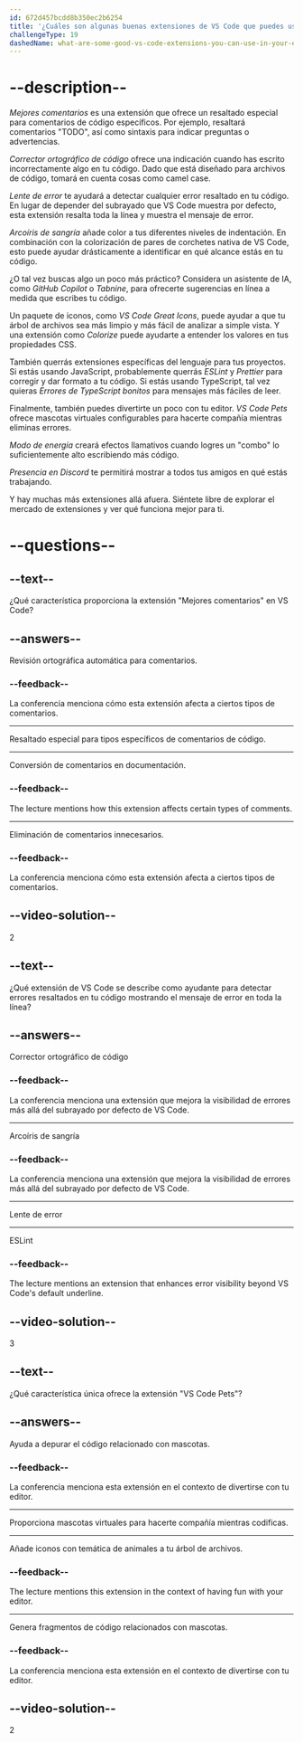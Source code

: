 ```yaml
---
id: 672d457bcdd8b350ec2b6254
title: '¿Cuáles son algunas buenas extensiones de VS Code que puedes usar en tu editor?'
challengeType: 19
dashedName: what-are-some-good-vs-code-extensions-you-can-use-in-your-editor
---
```


# --description--

_Mejores comentarios_ es una extensión que ofrece un resaltado especial para comentarios de código específicos. Por ejemplo, resaltará comentarios "TODO", así como sintaxis para indicar preguntas o advertencias.

_Corrector ortográfico de código_ ofrece una indicación cuando has escrito incorrectamente algo en tu código. Dado que está diseñado para archivos de código, tomará en cuenta cosas como camel case.

_Lente de error_ te ayudará a detectar cualquier error resaltado en tu código. En lugar de depender del subrayado que VS Code muestra por defecto, esta extensión resalta toda la línea y muestra el mensaje de error.

_Arcoíris de sangría_ añade color a tus diferentes niveles de indentación. En combinación con la colorización de pares de corchetes nativa de VS Code, esto puede ayudar drásticamente a identificar en qué alcance estás en tu código.

¿O tal vez buscas algo un poco más práctico? Considera un asistente de IA, como _GitHub Copilot_ o _Tabnine_, para ofrecerte sugerencias en línea a medida que escribes tu código.

Un paquete de iconos, como _VS Code Great Icons_, puede ayudar a que tu árbol de archivos sea más limpio y más fácil de analizar a simple vista. Y una extensión como _Colorize_ puede ayudarte a entender los valores en tus propiedades CSS.

También querrás extensiones específicas del lenguaje para tus proyectos. Si estás usando JavaScript, probablemente querrás _ESLint_ y _Prettier_ para corregir y dar formato a tu código. Si estás usando TypeScript, tal vez quieras _Errores de TypeScript bonitos_ para mensajes más fáciles de leer.

Finalmente, también puedes divertirte un poco con tu editor. _VS Code Pets_ ofrece mascotas virtuales configurables para hacerte compañía mientras eliminas errores.

_Modo de energía_ creará efectos llamativos cuando logres un "combo" lo suficientemente alto escribiendo más código.

_Presencia en Discord_ te permitirá mostrar a todos tus amigos en qué estás trabajando.

Y hay muchas más extensiones allá afuera. Siéntete libre de explorar el mercado de extensiones y ver qué funciona mejor para ti.

# --questions--

## --text--

¿Qué característica proporciona la extensión "Mejores comentarios" en VS Code?

## --answers--

Revisión ortográfica automática para comentarios.

### --feedback--

La conferencia menciona cómo esta extensión afecta a ciertos tipos de comentarios.

---

Resaltado especial para tipos específicos de comentarios de código.

---

Conversión de comentarios en documentación.

### --feedback--

The lecture mentions how this extension affects certain types of comments.

---

Eliminación de comentarios innecesarios.

### --feedback--

La conferencia menciona cómo esta extensión afecta a ciertos tipos de comentarios.

## --video-solution--

2

## --text--

¿Qué extensión de VS Code se describe como ayudante para detectar errores resaltados en tu código mostrando el mensaje de error en toda la línea?

## --answers--

Corrector ortográfico de código

### --feedback--

La conferencia menciona una extensión que mejora la visibilidad de errores más allá del subrayado por defecto de VS Code.

---

Arcoíris de sangría

### --feedback--

La conferencia menciona una extensión que mejora la visibilidad de errores más allá del subrayado por defecto de VS Code.

---

Lente de error

---

ESLint

### --feedback--

The lecture mentions an extension that enhances error visibility beyond VS Code's default underline.

## --video-solution--

3

## --text--

¿Qué característica única ofrece la extensión "VS Code Pets"?

## --answers--

Ayuda a depurar el código relacionado con mascotas.

### --feedback--

La conferencia menciona esta extensión en el contexto de divertirse con tu editor.

---

Proporciona mascotas virtuales para hacerte compañía mientras codificas.

---

Añade iconos con temática de animales a tu árbol de archivos.

### --feedback--

The lecture mentions this extension in the context of having fun with your editor.

---

Genera fragmentos de código relacionados con mascotas.

### --feedback--

La conferencia menciona esta extensión en el contexto de divertirse con tu editor.

## --video-solution--

2
